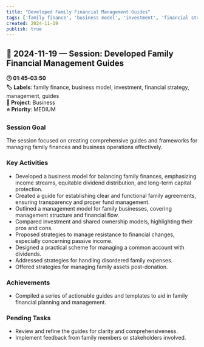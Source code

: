 ```yaml
---
title: "Developed Family Financial Management Guides"
tags: ['family finance', 'business model', 'investment', 'financial strategy', 'management', 'guides']
created: 2024-11-19
publish: true
---
```


## 📅 2024-11-19 — Session: Developed Family Financial Management Guides

**🕒 01:45–03:50**  
**🏷️ Labels**: family finance, business model, investment, financial strategy, management, guides  
**📂 Project**: Business  
**⭐ Priority**: MEDIUM  


### Session Goal
The session focused on creating comprehensive guides and frameworks for managing family finances and business operations effectively.

### Key Activities
- Developed a business model for balancing family finances, emphasizing income streams, equitable dividend distribution, and long-term capital protection.
- Created a guide for establishing clear and functional family agreements, ensuring transparency and proper fund management.
- Outlined a management model for family businesses, covering management structure and financial flow.
- Compared investment and shared ownership models, highlighting their pros and cons.
- Proposed strategies to manage resistance to financial changes, especially concerning passive income.
- Designed a practical scheme for managing a common account with dividends.
- Addressed strategies for handling disordered family expenses.
- Offered strategies for managing family assets post-donation.

### Achievements
- Compiled a series of actionable guides and templates to aid in family financial planning and management.

### Pending Tasks
- Review and refine the guides for clarity and comprehensiveness.
- Implement feedback from family members or stakeholders involved.
